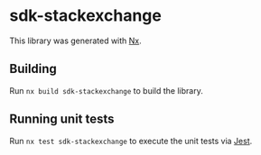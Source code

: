 # sdk-stackexchange

This library was generated with [Nx](https://nx.dev).

## Building

Run `nx build sdk-stackexchange` to build the library.

## Running unit tests

Run `nx test sdk-stackexchange` to execute the unit tests via [Jest](https://jestjs.io).
